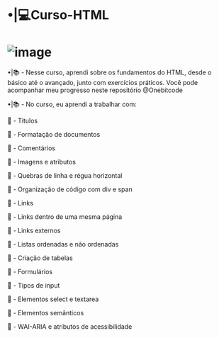 # •|💻Curso-HTML

# ![image](https://github.com/IBrunooDev/Onebitcode-Curso-HTML/assets/91854324/c6e622fb-56a8-449c-b8de-a999a5b6c6a0)

•|📚 - Nesse curso, aprendi sobre os fundamentos do HTML, desde o básico até o avançado, junto com exercícios práticos. Você pode acompanhar meu progresso neste repositório @Onebitcode

•|📚 - No curso, eu aprendi a trabalhar com:

🔎 - Títulos

🔎 - Formatação de documentos

🔎 - Comentários

🔎 - Imagens e atributos

🔎 - Quebras de linha e régua horizontal

🔎 - Organização de código com div e span

🔎 - Links

🔎 - Links dentro de uma mesma página

🔎 - Links externos

🔎 - Listas ordenadas e não ordenadas

🔎 - Criação de tabelas

🔎 - Formulários

🔎 - Tipos de input

🔎 - Elementos select e textarea

🔎 - Elementos semânticos

🔎 - WAI-ARIA e atributos de acessibilidade
